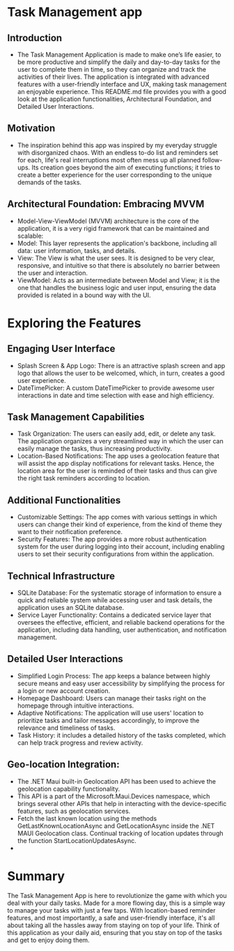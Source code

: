 # Task Management app

## Introduction
- The Task Management Application is made to make one’s life easier, to be more productive and simplify the daily and day-to-day tasks for the user to complete them in time, so they can organize and track the activities of their lives. The application is integrated with advanced features with a user-friendly interface and UX, making task management an enjoyable experience. This README.md file provides you with a good look at the application functionalities, Architectural Foundation, and Detailed User Interactions.

## Motivation
- The inspiration behind this app was inspired by my everyday struggle with disorganized chaos. With an endless to-do list and reminders set for each, life's real interruptions most often mess up all planned follow-ups. Its creation goes beyond the aim of executing functions; it tries to create a better experience for the user corresponding to the unique demands of the tasks.

## Architectural Foundation: Embracing MVVM
- Model-View-ViewModel (MVVM) architecture is the core of the application, it is a very rigid framework that can be maintained and scalable:
- Model: This layer represents the application's backbone, including all data: user information, tasks, and details.
- View: The View is what the user sees. It is designed to be very clear, responsive, and intuitive so that there is absolutely no barrier between the user and interaction.
- ViewModel: Acts as an intermediate between Model and View; it is the one that handles the business logic and user input, ensuring the data provided is related in a bound way with the UI.

# Exploring the Features

## Engaging User Interface
- Splash Screen & App Logo: There is an attractive splash screen and app logo that allows the user to be welcomed, which, in turn, creates a good user experience.
- DateTimePicker: A custom DateTimePicker to provide awesome user interactions in date and time selection with ease and high efficiency.

## Task Management Capabilities
- Task Organization: The users can easily add, edit, or delete any task. The application organizes a very streamlined way in which the user can easily manage the tasks, thus increasing productivity.
- Location-Based Notifications: The app uses a geolocation feature that will assist the app display notifications for relevant tasks. Hence, the location area for the user is reminded of their tasks and thus can give the right task reminders according to location.

## Additional Functionalities
- Customizable Settings: The app comes with various settings in which users can change their kind of experience, from the kind of theme they want to their notification preference.
- Security Features: The app provides a more robust authentication system for the user during logging into their account, including enabling users to set their security configurations from within the application.

## Technical Infrastructure
- SQLite Database: For the systematic storage of information to ensure a quick and reliable system while accessing user and task details, the application uses an SQLite database.
- Service Layer Functionality: Contains a dedicated service layer that oversees the effective, efficient, and reliable backend operations for the application, including data handling, user authentication, and notification management.

## Detailed User Interactions
- Simplified Login Process: The app keeps a balance between highly secure means and easy user accessibility by simplifying the process for a login or new account creation.
- Homepage Dashboard: Users can manage their tasks right on the homepage through intuitive interactions.
- Adaptive Notifications: The application will use users' location to prioritize tasks and tailor messages accordingly, to improve the relevance and timeliness of tasks.
- Task History: it includes a detailed history of the tasks completed, which can help track progress and review activity.

## Geo-location Integration:
- The .NET Maui built-in Geolocation API has been used to achieve the geolocation capability functionality.
- This API is a part of the Microsoft.Maui.Devices namespace, which brings several other APIs that help in interacting with the device-specific features, such as geolocation services.
- Fetch the last known location using the methods GetLastKnownLocationAsync and GetLocationAsync inside the .NET MAUI Geolocation class. Continual tracking of location updates through the function StartLocationUpdatesAsync.
- 
# Summary
The Task Management App is here to revolutionize the game with which you deal with your daily tasks. Made for a more flowing day, this is a simple way to manage your tasks with just a few taps. With location-based reminder features, and most importantly, a safe and user-friendly interface, it's all about taking all the hassles away from staying on top of your life. Think of this application as your daily aid, ensuring that you stay on top of the tasks and get to enjoy doing them.







